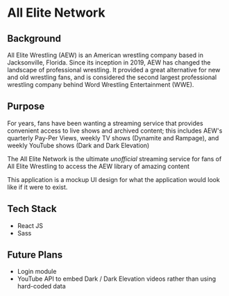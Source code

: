 # All Elite Network

## Background

All Elite Wrestling (AEW) is an American wrestling company based in Jacksonville, Florida. Since its inception in 2019, AEW has changed the landscape of professional wrestling. It provided a great alternative for new and old wrestling fans, and is considered the second largest professional wrestling company behind Word Wrestling Entertainment (WWE).

## Purpose

For years, fans have been wanting a streaming service that provides convenient access to live shows and archived content; this includes AEW's quarterly Pay-Per Views, weekly TV shows (Dynamite and Rampage), and weekly YouTube shows (Dark and Dark Elevation)

The All Elite Network is the ultimate _unofficial_ streaming service for fans of All Elite Wrestling to access the AEW library of amazing content

This application is a mockup UI design for what the application would look like if it were to exist.

## Tech Stack

- React JS
- Sass

## Future Plans

- Login module
- YouTube API to embed Dark / Dark Elevation videos rather than using hard-coded data
